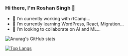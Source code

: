 ### Hi there, I'm Roshan Singh 👋


- 🔭 I’m currently working with rtCamp...
- 🌱 I’m currently learning WordPress, React, Migration...
- 👯 I’m looking to collaborate on AI and ML...


![Anurag's GitHub stats](https://github-readme-stats.vercel.app/api?username=sroshan106&count_private=true&show_icons=true)


[![Top Langs](https://github-readme-stats.vercel.app/api/top-langs/?username=sroshan106)](https://github.com/anuraghazra/github-readme-stats)
